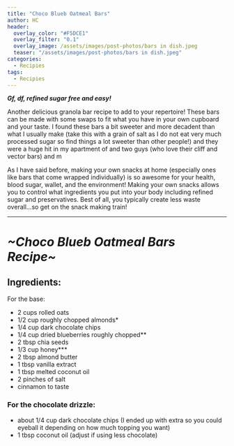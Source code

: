 ```yaml
---
title: "Choco Blueb Oatmeal Bars"
author: HC
header:
  overlay_color: "#F5DCE1"
  overlay_filter: "0.1"
  overlay_image: /assets/images/post-photos/bars in dish.jpeg
  teaser: "/assets/images/post-photos/bars in dish.jpeg"
categories:
  - Recipies
tags:
  - Recipies
---
```


***Gf, df, refined sugar free and easy!***

Another delicious granola bar recipe to add to your repertoire! These bars can be made with some swaps to fit what you have in your own cupboard and your taste. I found these bars a bit sweeter and more decadent than what I usually make (take this with a grain of salt as I do not eat very much processed sugar so find things a lot sweeter than other people!) and they were a huge hit in my apartment of and two guys (who love their cliff and vector bars) and m


As I have said before, making your own snacks at home (especially ones like bars that come wrapped individually) is so awesome for your health, blood sugar, wallet, and the environment! Making your own snacks allows you to control what ingredients you put into your body including refined sugar and preservatives. Best of all, you typically create less waste overall...so get on the snack making train!

***

# ***~Choco Blueb Oatmeal Bars Recipe~***

## Ingredients:

For the base:
* 2 cups rolled oats
* 1/2 cup roughly chopped almonds*
* 1/4 cup dark chocolate chips
* 1/4 cup dried blueberries roughly chopped**
* 2 tbsp chia seeds
* 1/3 cup honey***
* 2 tbsp almond butter
* 1 tbsp vanilla extract
* 1 tbsp melted coconut oil
* 2 pinches of salt
* cinnamon to taste
### For the chocolate drizzle:
* about 1/4 cup dark chocolate chips (I ended up with extra so you could eyeball it depending on how much topping you want)
* 1 tbsp coconut oil (adjust if using less chocolate)